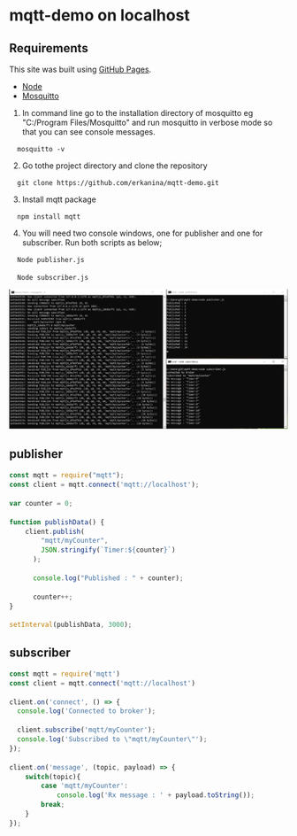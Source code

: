 # mqtt-demo on localhost

## Requirements

This site was built using [GitHub Pages](https://pages.github.com/).

- [Node](https://nodejs.org/en/download/)
- [Mosquitto](http://www.steves-internet-guide.com/install-mosquitto-broker/)

1. In command line go to the installation directory of mosquitto eg "C:/Program Files/Mosquitto" and run mosquitto in verbose mode so that you can see console messages.

```
  mosquitto -v
```

2. Go tothe project directory and clone the repository

```
  git clone https://github.com/erkanina/mqtt-demo.git
```

3. Install mqtt package

```
  npm install mqtt
```

4. You will need two console windows, one for publisher and one for subscriber. Run both scripts as below;

```
  Node publisher.js

  Node subscriber.js
```

![Screenshot](screenshot.jpg)

## publisher

```JavaScript
const mqtt = require("mqtt");
const client = mqtt.connect('mqtt://localhost');

var counter = 0;

function publishData() {
    client.publish(
        "mqtt/myCounter",
        JSON.stringify(`Timer:${counter}`)
      );

      console.log("Published : " + counter);

      counter++;
}

setInterval(publishData, 3000);
```

## subscriber

```JavaScript
const mqtt = require('mqtt')
const client = mqtt.connect('mqtt://localhost')

client.on('connect', () => {
  console.log('Connected to broker');

  client.subscribe('mqtt/myCounter');
  console.log('Subscribed to \"mqtt/myCounter\"');
});

client.on('message', (topic, payload) => {
    switch(topic){
        case 'mqtt/myCounter':
            console.log('Rx message : ' + payload.toString());
        break;
    }
});
```
